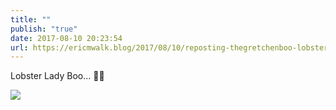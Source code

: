 ```yaml
---
title: ""
publish: "true"
date: 2017-08-10 20:23:54
url: https://ericmwalk.blog/2017/08/10/reposting-thegretchenboo-lobster.html
---
```


Lobster Lady Boo... 🦂👻

![](https://ericmwalk.blog/uploads/2022/f57f154e12.jpg)